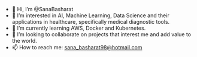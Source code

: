 - 👋 Hi, I’m @SanaBasharat
- 👀 I’m interested in AI, Machine Learning, Data Science and their applications in healthcare, specifically medical diagnostic tools.
- 🌱 I’m currently learning AWS, Docker and Kubernetes.
- 💞️ I’m looking to collaborate on projects that interest me and add value to the world.
- 📫 How to reach me: sana_basharat98@hotmail.com

<!---
SanaBasharat/SanaBasharat is a ✨ special ✨ repository because its `README.md` (this file) appears on your GitHub profile.
You can click the Preview link to take a look at your changes.
--->
